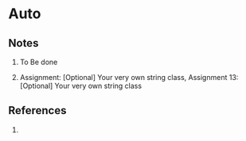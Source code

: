 # Auto

## Notes
1. To Be done

2. Assignment: [Optional] Your very own string class, Assignment 13: [Optional] Your very own string class

## References

1. 

